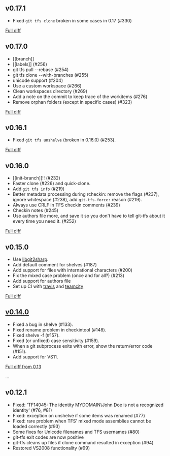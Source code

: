 
v0.17.1
-------

- Fixed `git tfs clone` broken in some cases in 0.17 (#330)

[Full diff](https://github.com/git-tfs/git-tfs/compare/v0.17.0...v0.17.1)


v0.17.0
-------

- [[branch]]
- [[labels]] (#256)
- git tfs pull --rebase (#254)
- git tfs clone --with-branches (#255)
- unicode support (#204)
- Use a custom workspace (#266)
- Clean workspaces directory (#269)
- Add a note on the commit to keep trace of the workitems (#276)
- Remove orphan folders (except in specific cases) (#323)

[Full diff](https://github.com/git-tfs/git-tfs/compare/v0.16.1...v0.17.0)

v0.16.1
-------

- Fixed `git tfs unshelve` (broken in 0.16.0) (#253).

[Full diff](https://github.com/git-tfs/git-tfs/compare/v0.16.0...v0.16.1)

v0.16.0
-------

- [[init-branch]]!! (#232)
- Faster clone (#226) and quick-clone.
- Add `git tfs info` (#219)
- Better metadata processing during rcheckin: remove the flags (#237), ignore whitespace (#238), add `git-tfs-force:` reason (#219).
- Always use CRLF in TFS checkin comments (#239)
- Checkin notes (#245)
- Use authors file more, and save it so you don't have to tell git-tfs about it every time you need it. (#252)

[Full diff](https://github.com/git-tfs/git-tfs/compare/v0.15.0...v0.16.0)

v0.15.0
-------

- Use [libgit2sharp](https://github.com/libgit2/libgit2sharp).
- Add default comment for shelves (#187)
- Add support for files with international characters (#200)
- Fix the mixed case problem (once and for all?) (#213)
- Add support for authors file
- Set up CI with [travis](http://travis-ci.org/git-tfs/git-tfs) and [teamcity](http://teamcity.codebetter.com/)

[Full diff](https://github.com/git-tfs/git-tfs/compare/v0.14.0...v0.15.0)

[v0.14.0](https://github.com/downloads/git-tfs/git-tfs/git-tfs-0.14.0.zip)
-------
- Fixed a bug in shelve (#133).
- Fixed rename problem in checkintool (#148).
- Fixed shelve -f (#157).
- Fixed (or unfixed) case sensitivity (#159).
- When a git subprocess exits with error, show the return/error code (#151).
- Add support for VS11.

[Full diff from 0.13](https://github.com/git-tfs/git-tfs/compare/v0.13.0...v0.14.0)

...


v0.12.1
-------
- Fixed: 'TF14045: The identity MYDOMAIN\John Doe is not a recognized identity' (#76, #81)
- Fixed: exception on unshelve if some items was renamed (#77)
- Fixed: rare problem when TFS' mixed mode assemblies cannot be loaded correctly (#93)
- Some fixes for Unicode filenames and TFS usernames (#80)
- git-tfs exit codes are now positive
- git-tfs cleans up files if clone command resulted in exception (#94)
- Restored VS2008 functionality (#99)